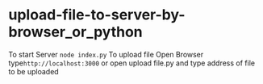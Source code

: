 # upload-file-to-server-by-browser_or_python

To start Server <code>node index.py</code>
To upload file Open Browser type<code>http://localhost:3000</code>
or open upload file.py and type address of file to be uploaded